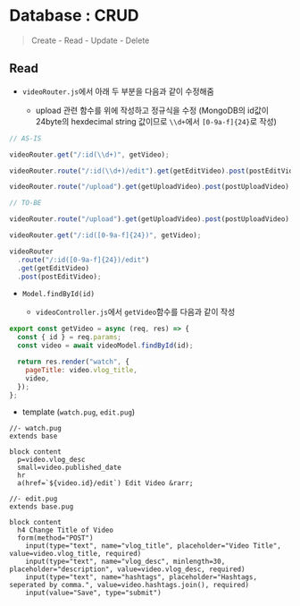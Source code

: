 # Database : CRUD

> Create - Read - Update - Delete

## Read

- `videoRouter.js`에서 아래 두 부분을 다음과 같이 수정해줌

  - upload 관련 함수를 위에 작성하고 정규식을 수정 (MongoDB의 id값이 24byte의 hexdecimal string 값이므로 `\\d+`에서 `[0-9a-f]{24}`로 작성)

```javascript
// AS-IS

videoRouter.get("/:id(\\d+)", getVideo);

videoRouter.route("/:id(\\d+)/edit").get(getEditVideo).post(postEditVideo);

videoRouter.route("/upload").get(getUploadVideo).post(postUploadVideo);
```

```javascript
// TO-BE

videoRouter.route("/upload").get(getUploadVideo).post(postUploadVideo); // upload 부분을 위로....

videoRouter.get("/:id([0-9a-f]{24})", getVideo);

videoRouter
  .route("/:id([0-9a-f]{24})/edit")
  .get(getEditVideo)
  .post(postEditVideo);
```

- `Model.findById(id)`

  - `videoController.js`에서 `getVideo`함수를 다음과 같이 작성

```javascript
export const getVideo = async (req, res) => {
  const { id } = req.params;
  const video = await videoModel.findById(id);

  return res.render("watch", {
    pageTitle: video.vlog_title,
    video,
  });
};
```

- template (`watch.pug`, `edit.pug`)

```pug
//- watch.pug
extends base

block content
  p=video.vlog_desc
  small=video.published_date
  hr
  a(href=`${video.id}/edit`) Edit Video &rarr;
```

```pug
//- edit.pug
extends base.pug

block content
  h4 Change Title of Video
  form(method="POST")
    input(type="text", name="vlog_title", placeholder="Video Title", value=video.vlog_title, required)
    input(type="text", name="vlog_desc", minlength=30, placeholder="description", value=video.vlog_desc, required)
    input(type="text", name="hashtags", placeholder="Hashtags, seperated by comma.", value=video.hashtags.join(), required)
    input(value="Save", type="submit")
```

